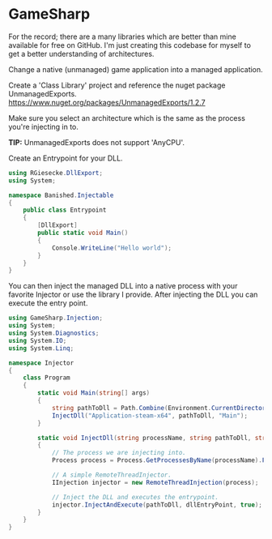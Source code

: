 # GameSharp
For the record; there are a many libraries which are better than mine available for free on GitHub.
I'm just creating this codebase for myself to get a better understanding of architectures.

Change a native (unmanaged) game application into a managed application.

Create a 'Class Library' project and reference the nuget package UnmanagedExports.
https://www.nuget.org/packages/UnmanagedExports/1.2.7

Make sure you select an architecture which is the same as the process you're injecting in to.

<b>TIP:</b> UnmanagedExports does not support 'AnyCPU'.

Create an Entrypoint for your DLL.

```csharp
using RGiesecke.DllExport;
using System;

namespace Banished.Injectable
{
    public class Entrypoint
    {
        [DllExport]
        public static void Main()
        {
            Console.WriteLine("Hello world");
        }
    }
}
```

You can then inject the managed DLL into a native process with your favorite Injector or use the library I provide.
After injecting the DLL you can execute the entry point.

```csharp
using GameSharp.Injection;
using System;
using System.Diagnostics;
using System.IO;
using System.Linq;

namespace Injector
{
    class Program
    {
        static void Main(string[] args)
        {
            string pathToDll = Path.Combine(Environment.CurrentDirectory, "Banished.Injectable.dll");
            InjectDll("Application-steam-x64", pathToDll, "Main");
        }

        static void InjectDll(string processName, string pathToDll, string dllEntryPoint)
        {
            // The process we are injecting into.
            Process process = Process.GetProcessesByName(processName).FirstOrDefault();

            // A simple RemoteThreadInjector.
            IInjection injector = new RemoteThreadInjection(process);

            // Inject the DLL and executes the entrypoint.
            injector.InjectAndExecute(pathToDll, dllEntryPoint, true);
        }
    }
}
```
